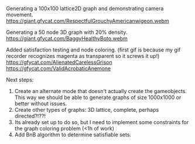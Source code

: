 Generating a 100x100 lattice2D graph and demonstrating camera movement.
https://giant.gfycat.com/RespectfulGrouchyAmericanwigeon.webm

Generating a 50 node 3D graph with 20% density.
https://giant.gfycat.com/BaggyHealthyBoto.webm

Added satisfaction testing and node coloring. (first gif is because my gif recorder recognizes magenta as transparent so it screws it up!)
https://gfycat.com/AlienatedCarelessGrison
https://gfycat.com/ValidAcrobaticAnemone


Next steps:
1. Create an alternate mode that doesn't actually create the gameobjects. This way we should be able to generate graphs of size 1000x1000 or better without issues.
2. Create other types of graphs: 3D lattice, complete, perhaps directed?!??!
3. Its already set up to do so, but I need to implement some constraints for the graph coloring problem (<1h of work)
4. Add BnB algorithm to determine satisfiable sets.
